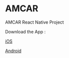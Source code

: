 # AMCAR

AMCAR React Native Project

Download the App :

[iOS](https://apps.apple.com/ma/app/28º-jn-amcar/id1582984203)

[Android](https://play.google.com/store/apps/details?id=ma.amcar.amcarjn28)
